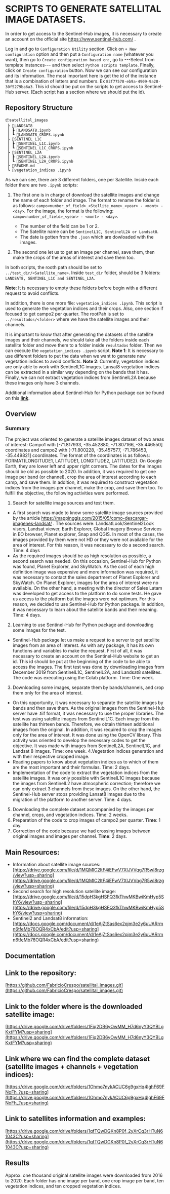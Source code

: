 # SCRIPTS TO GENERATE SATELLITAL IMAGE DATASETS.

In order to get access to the Sentinel-Hub images, it is necessary to create an account on the official site https://www.sentinel-hub.com/ .

Log in and go to `Configuration Utility` section. Click on `+ New configuration` option and then put a `Configuration name` (whatever you want), then go to `Create configuration based on:`, go to ---Select from template instances--- and then select `Python scripts template`. Finally, click on `Create configuration` button. Now we can see our configuration and its information. The most important here is get the id of the instance that is a combination of letters and numbers. Ex `82f77578-eb9a-4909-9a28-30f5279ba6a3`. This id should be put on the scripts to get access to Sentinel-Hub server. (Each script has a section where we should put the id).

## Repository Structure
```
📦satellital_images
 ┣ 📂LANDSAT8
 ┃ ┣ 📜LANDSAT8.ipynb
 ┃ ┗ 📜LANDSAT8_CROPS.ipynb
 ┣ 📂SENTINEL_L1C
 ┃ ┣ 📜SENTINEL_L1C.ipynb
 ┃ ┗ 📜SENTINEL_L1C_CROPS.ipynb
 ┣ 📂SENTINEL_L2A
 ┃ ┣ 📜SENTINEL_L2A.ipynb
 ┃ ┗ 📜SENTINEL_L2A_CROPS.ipynb
 ┣ 📜README.md
 ┗ 📜vegetation_indices .ipynb
```

As we can see, there are 3 different folders, one per Satellite. Inside each folder there are two `.ipynb` scripts:
 1. The first one is in charge of download the satellite images and change the name of each folder and image. The format to rename the folder is as follows: `campo<number_of_field>_<Stellite_name>_<year> - <mont> - <day>`. For the image, the format is the following: `campo<number_of_field>_<year> - <mont> - <day>`. 

    - The number of the field can be 1 or 2.
    - The Satellite name can be `SentinelL1C, SentinelL2A or Landsat8`.
    - The date is gotten from the `.json` which are dowloaded with the images. 
2. The second one let us to get an image per channel, save them, then make the crops of the areas of interest and save them too. 

In both scripts, the rooth path should be set to `../test_dir/<Satellite_name>`. Inside `test_dir` folder, should be 3 folders: `LANDSAT8, SENTINEL_L1C and SENTINEL_L2A`.

**Note**: It is necessary to empty these folders before begin with a different request to avoid conflicts. 

In addition, there is one more file: `vegetation_indices .ipynb`. This script is used to generate the vegetation indices and their crops. Also, one section if focused to get campo2 per quarter. The rootPah is set to `../resultados/<folder>` where we have the satellite images and their channels.

It is important to know that after generating the datasets of the satellite images and their channels, we should take all the folders inside each satellite folder and move them to a folder inside `resultados` folder. Then we can execute the `vegetation_indices .ipynb` script. 
**Note 1**: It is necessary to use different folders to put the data when we want to generate new vegetation indices to avoid conflicts.
**Note 2**: Currently, vegetation indices are only able to work with SentinelL1C images. Lansat8 vegetation indices can be extracted in a similar way depending on the bands that it has. Finally, we can not extract vegetation indices from SentinelL2A because these images only have 3 channels.

Additional information about Sentinel-Hub for Python package can be found on this **[link](https://sentinelhub-py.readthedocs.io/en/latest/)**.

## Overview
### Summary 
The project was oriented to generate a satellite images dataset of two areas of interest: Campo1 with [-71.817933, -35.452880, -71.807166, -35.446550] coordinates and campo2 with [-71.800228, -35.457577, -71.786453, -35.449821] coordinates. The format of the coordinates is as follows: FORMAT(LONGITUDE1, LATITUDE1, LONGITUDE2, LATITUDE2). On Google Earth, they are lower left and upper right corners. The dates for the images should be old as possible to 2020. In addition, it was required to get one image per band (or channel), crop the area of interest according to each camp, and save them. In addition, it was required to construct vegetation indices from the images per channel, make the crop, and save them too. To fulfill the objective, the following activities were performed.
1. Search for satellite image sources and test them.
- A first search was made to know some satellite image sources provided by the article https://mappinggis.com/2015/05/como-descargar-imagenes-landsat/ . The sources were: LandsatLook/Sentinel2Look visors, Landsat viewer, Earth Explorer, Global Imagery Browse Services in EO browser, Planet explorer, Snap and QGIS. In most of the cases, the images provided by them were not HD or they were not available for the area of interest. For this reason, it was necessary to do a second search. Time: 4 days
- As the required images should be as high resolution as possible, a second search was needed. On this occasion, Sentinel-Hub for Python was found, Planet Explorer, and SkyWatch. As the cost of each high definition image was expensive and more information was required, it was necessary to contact the sales department of Planet Explorer and SkyWatch. On Planet Explorer, images for the area of interest were no available. On the other hand, a meeting with the director of Sales Latam was developed to get access to the platform to do some tests. He gave us access to the platform but the images were not optimum. For this reason, we decided to use Sentinel-Hub for Python package. In addition, it was necessary to learn about the satellite bands and their meaning. Time: 4 days.
2. Learning to use Sentinel-Hub for Python package and downloading some images for the test. 
- Sentinel-Hub package let us make a request to a server to get satellite images from an area of interest. As with any package, it has its own functions and variables to make the request. First of all, it was necessary to create an account on the Sentinel-Hub website to get an id. This id should be put at the beginning of the code to be able to access the images. The first test was done by downloading images from December 2019 from SentinelL1C, SentinelL2A, and Landsat8 satellites. The code was executing using the Colab platform. Time: One week.
3. Downloading some images, separate them by bands/channels, and crop them only for the area of interest.
- On this opportunity, it was necessary to separate the satellite images by bands and then save them. As the original images from the Sentinel-Hub server have .tiif format, it was necessary to use the proper libraries. The test was using satellite images from SentinelL1C. Each image from this satellite has thirteen bands. Therefore, we obtain thirteen additional images from the original. In addition, it was required to crop the images only for the area of interest. It was done using the OpenCV library. This activity was oriented to develop the necessary codes to get the objective. It was made with images from SentinelL2A, SentinelL1C, and Landsat 8 images. Time: one week. 
4.Vegetation indices generation and with their respective cropped image.
- Reading papers to know about vegetation indices as to which of them are the most important and their formulas. Time: 2 days.
- Implementation of the code to extract the vegetation indices from the satellite images. It was only possible with SentinelL1C images because the images from SentinelL2 have atmospheric correction; therefore we can only extract 3 channels from these images. On the other hand, the Sentinel-Hub server stops providing Lansat8 images due to the migration of the platform to another server. Time: 4 days.
5. Downloading the complete dataset accompanied by the images per channel, crops, and vegetation indices. Time: 2 weeks.
6. Preparation of the code to crop images of campo2 per quarter. **Time**: 1 day.
7. Correction of the code because we had crossing images between original images and images per channel. **Time**: 2 days.

## Main Resources:

- Information about satellite image sources: [https://drive.google.com/file/d/1MQMlC2ltF4iEFwV7XIJVVqg7R5wI8rzg/view?usp=sharing](https://drive.google.com/file/d/1MQMlC2ltF4iEFwV7XIJVVqg7R5wI8rzg/view?usp=sharing)
- Second search for high resolution satellite image: [https://drive.google.com/file/d/15dpH3kgHSFQ3fkThwMKBwiKmHyp5ShY6/view?usp=sharing](https://drive.google.com/file/d/15dpH3kgHSFQ3fkThwMKBwiKmHyp5ShY6/view?usp=sharing)
- Sentinel2 and Landsat8 information: [https://docs.google.com/document/d/1eAjZtSas6ex2qjm3e2y6uUARrmn6tfeMb76OQR4xCbA/edit?usp=sharing](https://docs.google.com/document/d/1eAjZtSas6ex2qjm3e2y6uUARrmn6tfeMb76OQR4xCbA/edit?usp=sharing)

## Documentation
## Link to the repository:

[https://github.com/FabricioCrespo/satellital_images.git](https://github.com/FabricioCrespo/satellital_images.git)

## Link to the folder where is the downloaded satellite image:

[https://drive.google.com/drive/folders/1Fiq2DB6yOwMM_H7d6nyY3QYBLgKxtFYM?usp=sharing](https://drive.google.com/drive/folders/1Fiq2DB6yOwMM_H7d6nyY3QYBLgKxtFYM?usp=sharing)

## Link where we can find the complete dataset (satellite images + channels + vegetation indices):

[https://drive.google.com/drive/folders/1Ohmo7nykACUC6g9gxHq4IghF69FNoFh_?usp=sharing](https://drive.google.com/drive/folders/1Ohmo7nykACUC6g9gxHq4IghF69FNoFh_?usp=sharing)

## Link to satellites information and examples:

[https://drive.google.com/drive/folders/1qfTQwDGKn8P0f_2yXrCq3rHTuN61043C?usp=sharing](https://drive.google.com/drive/folders/1qfTQwDGKn8P0f_2yXrCq3rHTuN61043C?usp=sharing)

## Results

Approx. one thousand original satellite images were downloaded from 2016 to 2020. Each folder has one image per band, one crop image per band, ten vegetation indices, and ten cropped vegetation indices.

